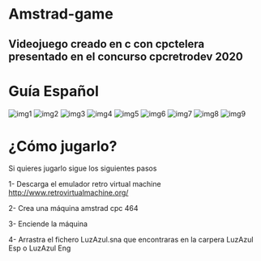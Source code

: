 # Amstrad-game

## Videojuego creado en c con cpctelera presentado en el concurso cpcretrodev 2020

Guía Español
=====

![img1](https://user-images.githubusercontent.com/44770300/125103227-6eb95a00-e0dc-11eb-8712-f8f09a8432dc.png)
![img2](https://user-images.githubusercontent.com/44770300/125103261-7678fe80-e0dc-11eb-8963-b6a05064883a.png)
![img3](https://user-images.githubusercontent.com/44770300/125103299-80026680-e0dc-11eb-8260-f8526fe0bc4f.png)
![img4](https://user-images.githubusercontent.com/44770300/125103302-809afd00-e0dc-11eb-8765-ab9efdf738b4.png)
![img5](https://user-images.githubusercontent.com/44770300/125103380-94466380-e0dc-11eb-9e31-bce9f42dbbb2.png)
![img6](https://user-images.githubusercontent.com/44770300/125103450-a58f7000-e0dc-11eb-8b8d-6df2f443ff59.png)
![img7](https://user-images.githubusercontent.com/44770300/125103451-a6280680-e0dc-11eb-91d1-8ef720bfb9ff.png)
![img8](https://user-images.githubusercontent.com/44770300/125103415-9d373500-e0dc-11eb-8a48-5a691effb965.png)
![img9](https://user-images.githubusercontent.com/44770300/125103497-b213c880-e0dc-11eb-834b-69d7ad57367b.png)


¿Cómo jugarlo?
=====

Si quieres jugarlo sigue los siguientes pasos

1- Descarga el emulador retro virtual machine http://www.retrovirtualmachine.org/ 

2- Crea una máquina amstrad cpc 464

3- Enciende la máquina

4- Arrastra el fichero LuzAzul.sna que encontraras en la carpera LuzAzul Esp o LuzAzul Eng
